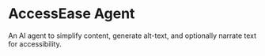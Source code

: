 # AccessEase Agent

An AI agent to simplify content, generate alt-text, and optionally narrate text for accessibility.